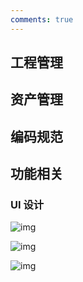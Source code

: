 ```yaml
---
comments: true
---
```

## 工程管理

## 资产管理

## 编码规范

## 功能相关

### UI 设计

![img](blob:https://manticorp.github.io/b68349f5-de12-4f79-a24f-c24cb9c17b61)

![img](blob:https://manticorp.github.io/90a09efc-be25-4c69-bf29-d6463ccb646a)

![img](blob:https://manticorp.github.io/90a09efc-be25-4c69-bf29-d6463ccb646a)

